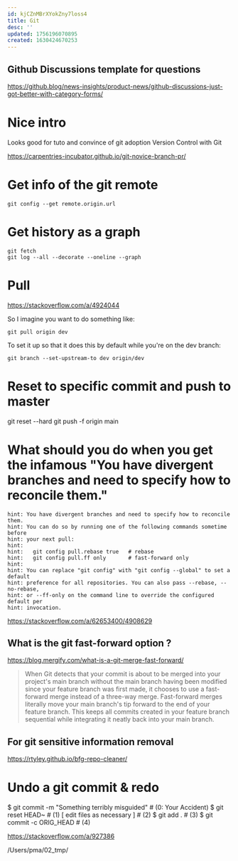 ```yaml
---
id: kjCZnMBrXYokZny7loss4
title: Git
desc: ''
updated: 1756196070895
created: 1630424670253
---
```

## Github Discussions template for questions

https://github.blog/news-insights/product-news/github-discussions-just-got-better-with-category-forms/



# Nice intro

Looks good for tuto and convince of git adoption Version Control with Git

https://carpentries-incubator.github.io/git-novice-branch-pr/
# Get info of the git remote

`git config --get remote.origin.url`

# Get history as a graph

```
git fetch
git log --all --decorate --oneline --graph
```


# Pull

https://stackoverflow.com/a/4924044

So I imagine you want to do something like:

`git pull origin dev`

To set it up so that it does this by default while you're on the dev branch:

`git branch --set-upstream-to dev origin/dev`


# Reset to specific commit and push to master 

 git reset --hard <commit-hash>
 git push -f origin main
 

# What should you do when you get the infamous "You have divergent branches and need to specify how to reconcile them."

```
hint: You have divergent branches and need to specify how to reconcile them.
hint: You can do so by running one of the following commands sometime before
hint: your next pull:
hint: 
hint:   git config pull.rebase true   # rebase
hint:   git config pull.ff only       # fast-forward only
hint: 
hint: You can replace "git config" with "git config --global" to set a default
hint: preference for all repositories. You can also pass --rebase, --no-rebase,
hint: or --ff-only on the command line to override the configured default per
hint: invocation.
```

https://stackoverflow.com/a/62653400/4908629


## What is the git fast-forward option ?
https://blog.mergify.com/what-is-a-git-merge-fast-forward/

> When Git detects that your commit is about to be merged into your project's main branch without the main branch having been modified since your feature branch was first made, it chooses to use a fast-forward merge instead of a three-way merge. Fast-forward merges literally move your main branch's tip forward to the end of your feature branch. This keeps all commits created in your feature branch sequential while integrating it neatly back into your main branch.
> 
> 

## For git sensitive information removal

https://rtyley.github.io/bfg-repo-cleaner/


# Undo a git commit & redo  

$ git commit -m "Something terribly misguided" # (0: Your Accident)
$ git reset HEAD~                              # (1)
[ edit files as necessary ]                    # (2)
$ git add .                                    # (3)
$ git commit -c ORIG_HEAD                      # (4)

https://stackoverflow.com/a/927386





/Users/pma/02_tmp/